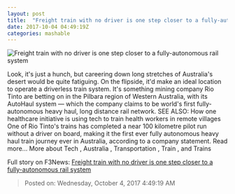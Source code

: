 ```yaml
---
layout: post
title:  "Freight train with no driver is one step closer to a fully-autonomous rail system"
date: 2017-10-04 04:49:19Z
categories: mashable
---
```


![Freight train with no driver is one step closer to a fully-autonomous rail system](https://i.amz.mshcdn.com/LTAQS7IH1F2dmAuG02PgUfNThik=/1200x630/2017%2F10%2F04%2Ffc%2Fe4091f42721d4961bb6c3ade6974d0cf.5f7da.png)

Look, it's just a hunch, but careering down long stretches of Australia's desert would be quite fatiguing. On the flipside, it'd make an ideal location to operate a driverless train system. It's something mining company Rio Tinto are betting on in the Pilbara region of Western Australia, with its AutoHaul system — which the company claims to be world's first fully-autonomous heavy haul, long distance rail network. SEE ALSO: How one healthcare initiative is using tech to train health workers in remote villages One of Rio Tinto's trains has completed a near 100 kilometre pilot run without a driver on board, making it the first ever fully autonomous heavy haul train journey ever in Australia, according to a company statement. Read more... More about Tech , Australia , Transportation , Train , and Trains


Full story on F3News: [Freight train with no driver is one step closer to a fully-autonomous rail system](http://www.f3nws.com/n/nUM2qD)

> Posted on: Wednesday, October 4, 2017 4:49:19 AM
